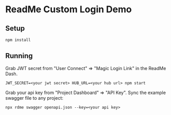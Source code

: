 # ReadMe Custom Login Demo

## Setup

```sh
npm install
```

## Running

Grab JWT secret from "User Connect" => "Magic Login Link" in the ReadMe Dash.

```
JWT_SECRET=<your jwt secret> HUB_URL=<your hub url> npm start
```

Grab your api key from "Project Dashboard" => "API Key". 
Sync the example swagger file to any project:

```
npx rdme swagger openapi.json --key=<your api key>
```
